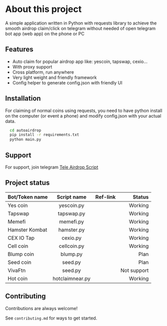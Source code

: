 
# About this project

A simple application written in Python with requests library to achieve the smooth airdrop claim/click on telegram without needed of open telegram bot app (web app) on the phone or PC


## Features

- Auto claim for popular airdrop app like: yescoin, tapswap, cexio...
- With proxy support
- Cross platform, run anywhere 
- Very light weight and friendly framework
- Config helper to generate config.json with friendly UI

## Installation

For claiming of normal coins using requests, you need to have python install on the computer (or event a phone) and modify config.json with your actual data.

```bash
  cd autoairdrop
  pip install -r requirements.txt
  python main.py
```
## Support

For support, join telegram  [Tele Airdrop Script](https://t.me/teleairdropscript)


## Project status

| Bot/Token name  | Script name  | Ref-link | Status |
| :------------ |:---------------:| -----:| -----: |
| Yes coin      | yescoin.py |  |  Working |
| Tapswap      | tapswap.py |  |  Working |
| Memefi      | memefi.py |  |  Working |
| Hamster Kombat      | hamster.py |  |  Working |
| CEX IO Tap      | cexio.py |  |  Working |
| Cell coin      | cellcoin.py |  |  Working |
| Blump coin      | blump.py |  |  Plan |
| Seed coin      | seed.py |  |  Plan |
| VivaFtn      | seed.py |  |  Not support |
| Hot coin      | hotclaimnear.py |  |  Working |



## Contributing

Contributions are always welcome!

See `contributing.md` for ways to get started.
